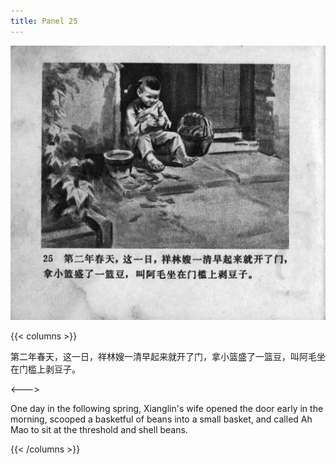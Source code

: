 ```yaml
---
title: Panel 25
---
```


![zhufu panel](./../../../images/zhufu/seifert0772_zf_0030_025.jpg)

{{< columns >}}

第二年春天，这一日，祥林嫂一清早起来就开了门，拿小篮盛了一篮豆，叫阿毛坐在门槛上剥豆子。

<--->

One day in the following spring, Xianglin's wife opened the door early in the morning, scooped a basketful of beans into a small basket, and called Ah Mao to sit at the threshold and shell beans.

{{< /columns >}}